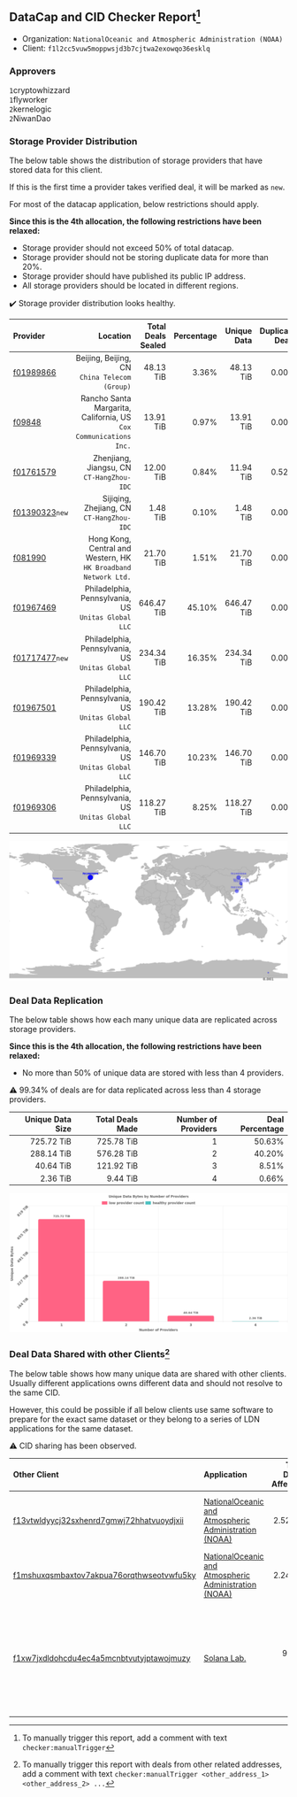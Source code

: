 ## DataCap and CID Checker Report[^1]
 - Organization: `NationalOceanic and Atmospheric Administration (NOAA)`
 - Client: `f1l2cc5vuw5moppwsjd3b7cjtwa2exowqo36esklq`
### Approvers
`1`cryptowhizzard<br/>`1`flyworker<br/>`2`kernelogic<br/>`2`NiwanDao

### Storage Provider Distribution
The below table shows the distribution of storage providers that have stored data for this client.

If this is the first time a provider takes verified deal, it will be marked as `new`.

For most of the datacap application, below restrictions should apply.

**Since this is the 4th allocation, the following restrictions have been relaxed:**
 - Storage provider should not exceed 50% of total datacap.
 - Storage provider should not be storing duplicate data for more than 20%.
 - Storage provider should have published its public IP address.
 - All storage providers should be located in different regions.

✔️ Storage provider distribution looks healthy.

| Provider                                                    |                                                             Location | Total Deals Sealed | Percentage | Unique Data | Duplicate Deals |
| :---------------------------------------------------------- | -------------------------------------------------------------------: | -----------------: | ---------: | ----------: | --------------: |
| [f01989866](https://filfox.info/en/address/f01989866)       |                     Beijing, Beijing, CN<br/>`China Telecom (Group)` |          48.13 TiB |      3.36% |   48.13 TiB |           0.00% |
| [f09848](https://filfox.info/en/address/f09848)             | Rancho Santa Margarita, California, US<br/>`Cox Communications Inc.` |          13.91 TiB |      0.97% |   13.91 TiB |           0.00% |
| [f01761579](https://filfox.info/en/address/f01761579)       |                         Zhenjiang, Jiangsu, CN<br/>`CT-HangZhou-IDC` |          12.00 TiB |      0.84% |   11.94 TiB |           0.52% |
| [f01390323](https://filfox.info/en/address/f01390323)`new`  |                         Sijiqing, Zhejiang, CN<br/>`CT-HangZhou-IDC` |           1.48 TiB |      0.10% |    1.48 TiB |           0.00% |
| [f081990](https://filfox.info/en/address/f081990)           |   Hong Kong, Central and Western, HK<br/>`HK Broadband Network Ltd.` |          21.70 TiB |      1.51% |   21.70 TiB |           0.00% |
| [f01967469](https://filfox.info/en/address/f01967469)       |               Philadelphia, Pennsylvania, US<br/>`Unitas Global LLC` |         646.47 TiB |     45.10% |  646.47 TiB |           0.00% |
| [f01717477](https://filfox.info/en/address/f01717477)`new`  |               Philadelphia, Pennsylvania, US<br/>`Unitas Global LLC` |         234.34 TiB |     16.35% |  234.34 TiB |           0.00% |
| [f01967501](https://filfox.info/en/address/f01967501)       |               Philadelphia, Pennsylvania, US<br/>`Unitas Global LLC` |         190.42 TiB |     13.28% |  190.42 TiB |           0.00% |
| [f01969339](https://filfox.info/en/address/f01969339)       |               Philadelphia, Pennsylvania, US<br/>`Unitas Global LLC` |         146.70 TiB |     10.23% |  146.70 TiB |           0.00% |
| [f01969306](https://filfox.info/en/address/f01969306)       |               Philadelphia, Pennsylvania, US<br/>`Unitas Global LLC` |         118.27 TiB |      8.25% |  118.27 TiB |           0.00% |

<img src="https://raw.githubusercontent.com/data-preservation-programs/filplus-checker-assets/main/filecoin-project/filecoin-plus-large-datasets/issues/1955/1687532474802.png"/>

### Deal Data Replication
The below table shows how each many unique data are replicated across storage providers.


**Since this is the 4th allocation, the following restrictions have been relaxed:**
- No more than 50% of unique data are stored with less than 4 providers.

⚠️ 99.34% of deals are for data replicated across less than 4 storage providers.

| Unique Data Size | Total Deals Made | Number of Providers | Deal Percentage |
| ---------------: | ---------------: | ------------------: | --------------: |
|       725.72 TiB |       725.78 TiB |                   1 |          50.63% |
|       288.14 TiB |       576.28 TiB |                   2 |          40.20% |
|        40.64 TiB |       121.92 TiB |                   3 |           8.51% |
|         2.36 TiB |         9.44 TiB |                   4 |           0.66% |

<img src="https://raw.githubusercontent.com/data-preservation-programs/filplus-checker-assets/main/filecoin-project/filecoin-plus-large-datasets/issues/1955/1687532475717.png"/>

### Deal Data Shared with other Clients[^3]
The below table shows how many unique data are shared with other clients.
Usually different applications owns different data and should not resolve to the same CID.

However, this could be possible if all below clients use same software to prepare for the exact same dataset or they belong to a series of LDN applications for the same dataset.

⚠️ CID sharing has been observed.

| Other Client                                                                                                          | Application                                                                                                                             | Total Deals Affected | Unique CIDs | Approvers                                                                                                                                                                                                                          |
| :-------------------------------------------------------------------------------------------------------------------- | :-------------------------------------------------------------------------------------------------------------------------------------- | -------------------: | ----------: | :--------------------------------------------------------------------------------------------------------------------------------------------------------------------------------------------------------------------------------- |
| [f13vtwldyycj32sxhenrd7gmwj72hhatvuoydjxii](https://filfox.info/en/address/f13vtwldyycj32sxhenrd7gmwj72hhatvuoydjxii) | [NationalOceanic and Atmospheric Administration \(NOAA\)](https://github.com/filecoin-project/filecoin-plus-large-datasets/issues/1483) |             2.52 PiB |      28,656 | `2`cryptowhizzard<br/>`2`flyworker<br/>`1`herrehesse<br/>`3`kernelogic<br/>`1`liyunzhi-666<br/>`3`NiwanDao                                                                                                                         |
| [f1mshuxqsmbaxtov7akpua76orqthwseotvwfu5ky](https://filfox.info/en/address/f1mshuxqsmbaxtov7akpua76orqthwseotvwfu5ky) | [NationalOceanic and Atmospheric Administration \(NOAA\)](https://github.com/filecoin-project/filecoin-plus-large-datasets/issues/1682) |             2.24 PiB |      33,779 | `1`cryptowhizzard<br/>`2`flyworker<br/>`3`kernelogic<br/>`1`liyunzhi-666<br/>`3`NiwanDao                                                                                                                                           |
| [f1xw7jxdldohcdu4ec4a5mcnbtvutyjptawojmuzy](https://filfox.info/en/address/f1xw7jxdldohcdu4ec4a5mcnbtvutyjptawojmuzy) | [Solana Lab\.](https://github.com/filecoin-project/filecoin-plus-large-datasets/issues/923)                                             |            96.00 GiB |           1 | `2`1ane-1<br/>`1`Bitrise0111<br/>`2`cryptowhizzard<br/>`2`igoovo<br/>`2`kernelogic<br/>`1`liyunzhi-666<br/>`2`luobin544<br/>`1`METAVERSEDATAMINING<br/>`1`mikezli<br/>`2`newwebgroup<br/>`3`SuperChaiChai<br/>`2`Tom-OriginStorage |

[^1]: To manually trigger this report, add a comment with text `checker:manualTrigger`

[^2]: Deals from those addresses are combined into this report as they are specified with `checker:manualTrigger`

[^3]: To manually trigger this report with deals from other related addresses, add a comment with text `checker:manualTrigger <other_address_1> <other_address_2> ...`
